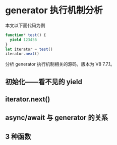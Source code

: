# generator 执行机制分析
本文以下面代码为例

```JavaScript
function* test() {
  yield 123456
}
let iterator = test()
iterator.next()
```

分析 generator 执行机制相关的源码，版本为 V8 7.7.1。
## 初始化——看不见的 yield










## iterator.next() 





## async/await 与 generator 的关系

## 3 种函数















